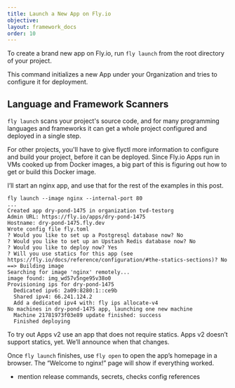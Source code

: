 ```yaml
---
title: Launch a New App on Fly.io
objective: 
layout: framework_docs
order: 10
---
```


To create a brand new app on Fly.io, run `fly launch` from the root directory of your project. 

This command initializes a new App under your Organization and tries to configure it for deployment. 

## Language and Framework Scanners

`fly launch` scans your project's source code, and for many programming languages and frameworks it can get a whole project configured and deployed in a single step.

For other projects, you'll have to give flyctl more information to configure and build your project, before it can be deployed. Since Fly.io Apps run in VMs cooked up from Docker images, a big part of this is figuring out how to get or build this Docker image.

I’ll start an nginx app, and use that for the rest of the examples in this post.

```
fly launch --image nginx --internal-port 80
...
Created app dry-pond-1475 in organization tvd-testorg
Admin URL: https://fly.io/apps/dry-pond-1475
Hostname: dry-pond-1475.fly.dev
Wrote config file fly.toml
? Would you like to set up a Postgresql database now? No
? Would you like to set up an Upstash Redis database now? No
? Would you like to deploy now? Yes
? Will you use statics for this app (see https://fly.io/docs/reference/configuration/#the-statics-sections)? No
==> Building image
Searching for image 'nginx' remotely...
image found: img_wd57v5nge95v38o0
Provisioning ips for dry-pond-1475
  Dedicated ipv6: 2a09:8280:1::ce9b
  Shared ipv4: 66.241.124.2
  Add a dedicated ipv4 with: fly ips allocate-v4
No machines in dry-pond-1475 app, launching one new machine
  Machine 21781973f03e89 update finished: success
  Finished deploying
```
To try out Apps v2 use an app that does not require statics. Apps v2 doesn’t support statics, yet. We’ll announce when that changes.



Once `fly launch` finishes, use `fly open` to open the app’s homepage in a browser. The “Welcome to nginx!” page will show if everything worked.


* mention release commands, secrets, checks config references